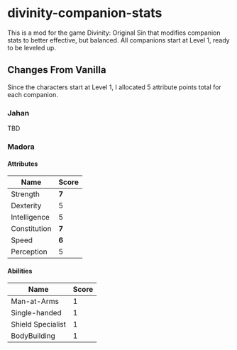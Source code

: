 # divinity-companion-stats

This is a mod for the game Divinity: Original Sin that modifies companion stats to better effective, but balanced.
All companions start at Level 1, ready to be leveled up.

## Changes From Vanilla

Since the characters start at Level 1, I allocated 5 attribute points total for each companion.

### Jahan
TBD

### Madora

#### Attributes

Name | Score
--- | ---
Strength     | **7**
Dexterity    | 5
Intelligence | 5
Constitution | **7**
Speed        | **6**
Perception   | 5

#### Abilities

Name | Score
--- | ---
Man-at-Arms | 1
Single-handed | 1
Shield Specialist | 1
BodyBuilding | 1
